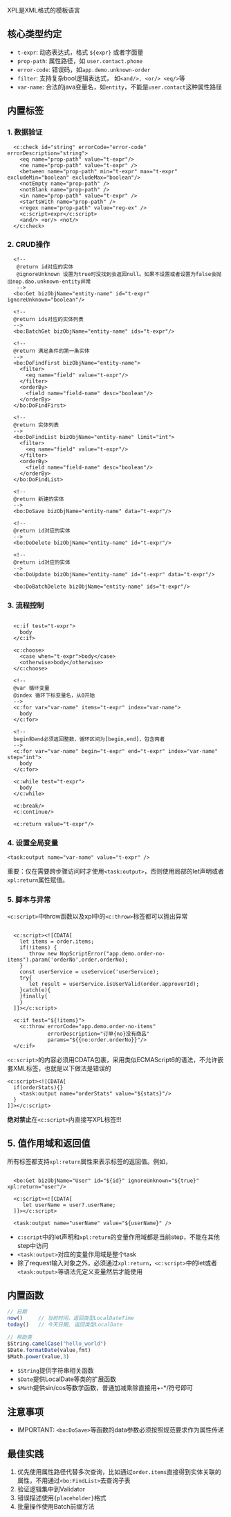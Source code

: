 XPL是XML格式的模板语言

## 核心类型约定

- `t-expr`: 动态表达式，格式 `${expr}` 或者字面量
- `prop-path`: 属性路径，如 `user.contact.phone`
- `error-code`: 错误码，如`app.demo.unknown-order`
- `filter`: 支持复杂bool逻辑表达式， 如`<and/>, <or/> <eq/>`等
- `var-name`: 合法的java变量名，如`entity`，不能是`user.contact`这种属性路径

## 内置标签

### 1. 数据验证

```xpl-syntax
  <c:check id="string" errorCode="error-code" errorDescription="string">
    <eq name="prop-path" value="t-expr"/>
    <ne name="prop-path" value="t-expr" />
    <between name="prop-path" min="t-expr" max="t-expr" excludeMin="boolean" excludeMax="boolean"/>
    <notEmpty name="prop-path" />
    <notBlank name="prop-path" />
    <in name="prop-path" value="t-expr" />
    <startsWith name="prop-path" />
    <regex name="prop-path" value="reg-ex" />
    <c:script>expr</c:script>
    <and/> <or/> <not/>
  </c:check>
```

### 2. CRUD操作

```xpl-syntax
  <!--
   @return id对应的实体
   @ignoreUnknown 设置为true时没找到会返回null。如果不设置或者设置为false会抛出nop.dao.unknown-entity异常
   -->
  <bo:Get bizObjName="entity-name" id="t-expr" ignoreUnknown="boolean"/>

  <!--
  @return ids对应的实体列表
  -->
  <bo:BatchGet bizObjName="entity-name" ids="t-expr"/>

  <!--
  @return 满足条件的第一条实体
  -->
  <bo:DoFindFirst bizObjName="entity-name">
    <filter>
      <eq name="field" value="t-expr"/>
    </filter>
    <orderBy>
      <field name="field-name" desc="boolean"/>
    </orderBy>
  </bo:DoFindFirst>

  <!--
  @return 实体列表
  -->
  <bo:DoFindList bizObjName="entity-name" limit="int">
    <filter>
      <eq name="field" value="t-expr"/>
    </filter>
    <orderBy>
      <field name="field-name" desc="boolean"/>
    </orderBy>
  </bo:DoFindList>

  <!--
  @return 新建的实体
  -->
  <bo:DoSave bizObjName="entity-name" data="t-expr"/>

  <!--
  @return id对应的实体
  -->
  <bo:DoDelete bizObjName="entity-name" id="t-expr"/>

  <!--
  @return id对应的实体
  -->
  <bo:DoUpdate bizObjName="entity-name" id="t-expr" data="t-expr"/>

  <bo:DoBatchDelete bizObjName="entity-name" ids="t-expr"/>
```

### 3. 流程控制

```xpl-syntax

  <c:if test="t-expr">
    body
  </c:if>

  <c:choose>
    <case when="t-expr">body</case>
    <otherwise>body</otherwise>
  </c:choose>

  <!--
  @var 循环变量
  @index 循环下标变量名，从0开始
  -->
  <c:for var="var-name" items="t-expr" index="var-name">
    body
  </c:for>

  <!--
  begin和end必须返回整数，循环区间为[begin,end]，包含两者
  -->
  <c:for var="var-name" begin="t-expr" end="t-expr" index="var-name" step="int">
    body
  </c:for>

  <c:while test="t-expr">
    body
  </c:while>

  <c:break/>
  <c:continue/>

  <c:return value="t-expr"/>
```

### 4. 设置全局变量

```xpl-syntax
<task:output name="var-name" value="t-expr" />
```

重要：仅在需要跨步骤访问时才使用`<task:output>`，否则使用局部的let声明或者`xpl:return`属性赋值。

### 5. 脚本与异常

`<c:script>`中throw函数以及xpl中的`<c:throw>`标签都可以抛出异常

```xpl

  <c:script><![CDATA[
    let items = order.items;
    if(!items) {
       throw new NopScriptError("app.demo.order-no-items").param('orderNo',order.orderNo);
    }
    const userService = useService('userService);
    try{
       let result = userService.isUserValid(order.approverId);
    }catch(e){
    }finally{
    }
  ]]></c:script>

  <c:if test="${!items}">
    <c:throw errorCode="app.demo.order-no-items"
             errorDescription="订单{no}没有商品"
             params="${{no:order.orderNo}}"/>
  </c:if>

```

`<c:script>`的内容必须用CDATA包裹，采用类似ECMAScript6的语法，不允许嵌套XML标签，也就是以下做法是错误的

```xpl
<c:script><![CDATA[
  if(orderStats){}
    <task:output name="orderStats" value="${stats}"/>
  }
]]></c:script>
```

**绝对禁止**在`<c:script>`内直接写XPL标签!!!

## 5. 值作用域和返回值

所有标签都支持`xpl:return`属性来表示标签的返回值。例如，

```xpl

  <bo:Get bizObjName="User" id="${id}" ignoreUnknown="${true}" xpl:return="user"/>

  <c:script><![CDATA[
     let userName = user?.userName;
  ]]></c:script>

  <task:output name="userName" value="${userName}" />
```

- `c:script`中的let声明和`xpl:return`的变量作用域都是当前step，不能在其他step中访问
- `<task:output>`对应的变量作用域是整个task
- 除了request输入对象之外，必须通过`xpl:return`，`<c:script>`中的let或者`<task:output>`等语法先定义变量然后才能使用

## 内置函数

```javascript
// 日期
now()     // 当前时间，返回类型LocalDateTime
today()   // 今天日期, 返回类型LocalDate

// 帮助类
$String.camelCase("hello_world")
$Date.formatDate(value,fmt)
$Math.power(value,3)
```

* `$String`提供字符串相关函数
* `$Date`提供LocalDate等类的扩展函数
* `$Math`提供sin/cos等数学函数，普通加减乘除直接用+-*/符号即可

## 注意事项

* IMPORTANT: `<bo:DoSave>`等函数的data参数必须按照规范要求作为属性传递

## 最佳实践

1. 优先使用属性路径代替多次查询，比如通过`order.items`直接得到实体关联的属性，不用通过`<bo:FindList>`去查询子表
2. 验证逻辑集中到Validator
3. 错误描述使用`{placeholder}`格式
4. 批量操作使用Batch前缀方法
